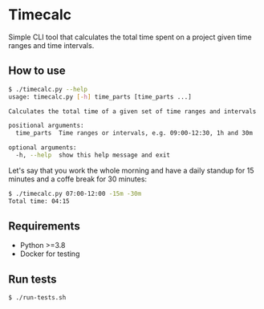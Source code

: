 # Timecalc

Simple CLI tool that calculates the total time spent on a project given time ranges and time
intervals.

## How to use

```bash
$ ./timecalc.py --help
usage: timecalc.py [-h] time_parts [time_parts ...]

Calculates the total time of a given set of time ranges and intervals

positional arguments:
  time_parts  Time ranges or intervals, e.g. 09:00-12:30, 1h and 30m

optional arguments:
  -h, --help  show this help message and exit
```

Let's say that you work the whole morning and have a daily standup for 15 minutes and a coffe break
for 30 minutes:

```bash
$ ./timecalc.py 07:00-12:00 -15m -30m
Total time: 04:15
```

## Requirements

- Python >=3.8
- Docker for testing

## Run tests

```bash
$ ./run-tests.sh
```
